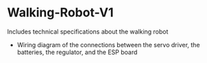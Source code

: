 # Walking-Robot-V1
Includes technical specifications about the walking robot
- Wiring diagram of the connections between the servo driver, the batteries, the regulator, and the ESP board

